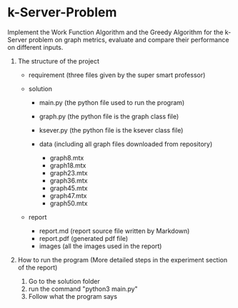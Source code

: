 # k-Server-Problem
Implement the Work Function Algorithm and the Greedy Algorithm for the k-Server problem on graph metrics, evaluate and compare their performance on different inputs.


1. The structure of the project

	- requirement (three files given by the super smart professor)
	- solution

		- main.py   (the python file used to run the program)
		- graph.py  (the python file is the graph class file)
		- ksever.py (the python file is the ksever class file)
		- data      (including all graph files downloaded from repository)

			- graph8.mtx
			- graph18.mtx
			- graph23.mtx
			- graph36.mtx
			- graph45.mtx
			- graph47.mtx
			- graph50.mtx

	- report

		- report.md  (report source file written by Markdown)
		- report.pdf (generated pdf file)
		- images     (all the images used in the report)
    
2. How to run the program (More detailed steps in the experiment section of the report)

    1. Go to the solution folder
    2. run the command "python3 main.py"
    3. Follow what the program says